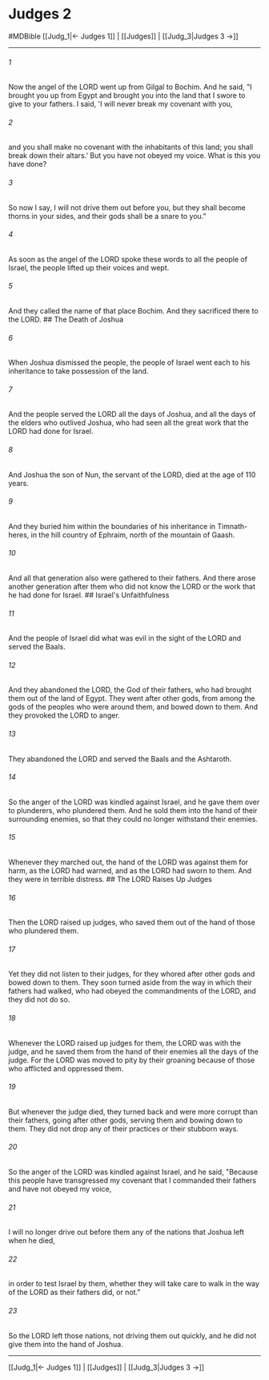 # Judges 2
#MDBible
[[Judg_1|← Judges 1]] | [[Judges]] | [[Judg_3|Judges 3 →]]

***

###### 1 
Now the angel of the LORD went up from Gilgal to Bochim. And he said, "I brought you up from Egypt and brought you into the land that I swore to give to your fathers. I said, 'I will never break my covenant with you, 

###### 2 
and you shall make no covenant with the inhabitants of this land; you shall break down their altars.' But you have not obeyed my voice. What is this you have done? 

###### 3 
So now I say, I will not drive them out before you, but they shall become thorns in your sides, and their gods shall be a snare to you." 

###### 4 
As soon as the angel of the LORD spoke these words to all the people of Israel, the people lifted up their voices and wept. 

###### 5 
And they called the name of that place Bochim. And they sacrificed there to the LORD. ## The Death of Joshua 

###### 6 
When Joshua dismissed the people, the people of Israel went each to his inheritance to take possession of the land. 

###### 7 
And the people served the LORD all the days of Joshua, and all the days of the elders who outlived Joshua, who had seen all the great work that the LORD had done for Israel. 

###### 8 
And Joshua the son of Nun, the servant of the LORD, died at the age of 110 years. 

###### 9 
And they buried him within the boundaries of his inheritance in Timnath-heres, in the hill country of Ephraim, north of the mountain of Gaash. 

###### 10 
And all that generation also were gathered to their fathers. And there arose another generation after them who did not know the LORD or the work that he had done for Israel. ## Israel's Unfaithfulness 

###### 11 
And the people of Israel did what was evil in the sight of the LORD and served the Baals. 

###### 12 
And they abandoned the LORD, the God of their fathers, who had brought them out of the land of Egypt. They went after other gods, from among the gods of the peoples who were around them, and bowed down to them. And they provoked the LORD to anger. 

###### 13 
They abandoned the LORD and served the Baals and the Ashtaroth. 

###### 14 
So the anger of the LORD was kindled against Israel, and he gave them over to plunderers, who plundered them. And he sold them into the hand of their surrounding enemies, so that they could no longer withstand their enemies. 

###### 15 
Whenever they marched out, the hand of the LORD was against them for harm, as the LORD had warned, and as the LORD had sworn to them. And they were in terrible distress. ## The LORD Raises Up Judges 

###### 16 
Then the LORD raised up judges, who saved them out of the hand of those who plundered them. 

###### 17 
Yet they did not listen to their judges, for they whored after other gods and bowed down to them. They soon turned aside from the way in which their fathers had walked, who had obeyed the commandments of the LORD, and they did not do so. 

###### 18 
Whenever the LORD raised up judges for them, the LORD was with the judge, and he saved them from the hand of their enemies all the days of the judge. For the LORD was moved to pity by their groaning because of those who afflicted and oppressed them. 

###### 19 
But whenever the judge died, they turned back and were more corrupt than their fathers, going after other gods, serving them and bowing down to them. They did not drop any of their practices or their stubborn ways. 

###### 20 
So the anger of the LORD was kindled against Israel, and he said, "Because this people have transgressed my covenant that I commanded their fathers and have not obeyed my voice, 

###### 21 
I will no longer drive out before them any of the nations that Joshua left when he died, 

###### 22 
in order to test Israel by them, whether they will take care to walk in the way of the LORD as their fathers did, or not." 

###### 23 
So the LORD left those nations, not driving them out quickly, and he did not give them into the hand of Joshua. 

***

[[Judg_1|← Judges 1]] | [[Judges]] | [[Judg_3|Judges 3 →]]
